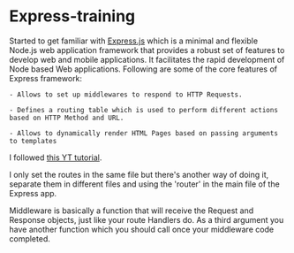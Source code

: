 # Express-training

Started to get familiar with [Express.js](https://expressjs.com/fr/) which is a minimal and flexible Node.js web application framework that provides a robust set of features to develop web and mobile applications. It facilitates the rapid development of Node based Web applications. Following are some of the core features of Express framework:

    - Allows to set up middlewares to respond to HTTP Requests.

    - Defines a routing table which is used to perform different actions based on HTTP Method and URL.

    - Allows to dynamically render HTML Pages based on passing arguments to templates



  I followed [this YT tutorial](https://www.youtube.com/watch?v=P5q8rUGCN9k).

  I only set the routes in the same file but there's another way of doing it, separate them in different files and using the 'router' in the main file of the Express app.

  Middleware is basically a function that will receive the Request and Response objects, just like your route Handlers do. As a third argument you have another function which you should call once your middleware code completed.
  

  